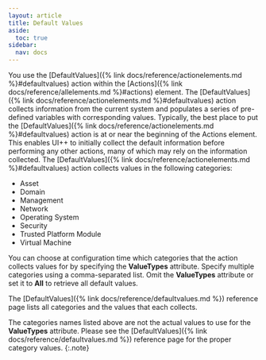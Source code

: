 ```yaml
---
layout: article
title: Default Values
aside:
  toc: true
sidebar:
  nav: docs
---
```


You use the [DefaultValues]({% link docs/reference/actionelements.md %}#defaultvalues) action within the [Actions]({% link docs/reference/allelements.md %}#actions) element. The [DefaultValues]({% link docs/reference/actionelements.md %}#defaultvalues) action collects information from the current system and populates a series of pre-defined variables with corresponding values. Typically, the best place to put the [DefaultValues]({% link docs/reference/actionelements.md %}#defaultvalues) action is at or near the beginning of the Actions element. This enables UI++ to initially collect the default information before performing any other actions, many of which may rely on the information collected. The [DefaultValues]({% link docs/reference/actionelements.md %}#defaultvalues) action collects values in the following categories:

* Asset
* Domain
* Management
* Network
* Operating System
* Security
* Trusted Platform Module
* Virtual Machine

You can choose at configuration time which categories that the action collects values for by specifying the **ValueTypes** attribute. Specify multiple categories using a comma-separated list. Omit the **ValueTypes** attribute or set it to **All** to retrieve all default values.

The [DefaultValues]({% link docs/reference/defaultvalues.md %}) reference page lists all categories and the values that each collects. 

<i class="fa fa-info-circle"></i> The categories names listed above are not the actual values to use for the **ValueTypes** attribute. Please see the [DefaultValues]({% link docs/reference/defaultvalues.md %}) reference page for the proper category values.
{:.note}
